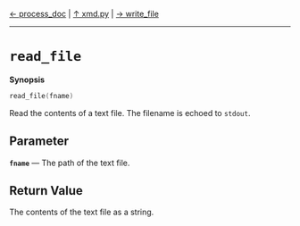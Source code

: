 [&#8592; process_doc](xmd.py--process_doc.md) | [&#8593; xmd.py](xmd.py.md) | [&#8594; write_file](xmd.py--write_file.md)
***

# `read_file`
**Synopsis**

```cpp
read_file(fname)
```

Read the contents of a text file.
The filename is echoed to `stdout`.

## Parameter
**`fname`** &#8213; The path of the text file.  
## Return Value

The contents of the text file as a string.


